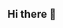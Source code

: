 ## Hi there 👋

<!--
**isabonfim615/isabonfim615** is a ✨ _special_ ✨ repository because its `README.md` (this file) appears on your GitHub profile.

Here are some ideas to get you started:

- 🔭 I'm interested in having a better lifestyle.
- 🌱 I’m currently learning  several things.
- 👯 I try to help create a better society.
- 🤔 I’m looking for help with ...
- 💬 Ask me about ...
- 📫 How to reach me: ...
- 😄 Pronouns: ...
- ⚡ Fun fact: ...
-->
